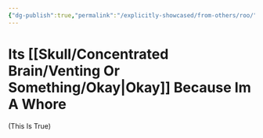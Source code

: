 ```yaml
---
{"dg-publish":true,"permalink":"/explicitly-showcased/from-others/roo/","title":"Relay 1","dgShowLocalGraph":false,"noteIcon":""}
---
```



# Its [[Skull/Concentrated Brain/Venting Or Something/Okay\|Okay]] Because Im A Whore

(This Is True)

